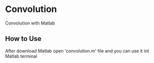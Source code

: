 # Convolution
Convolution with Matlab

## How to Use
After download Matlab open 'convolution.m' file and you can use it int Matlab terminal
